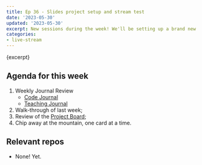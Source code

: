```yaml
---
title: Ep 36 - Slides project setup and stream test
date: '2023-05-30'
updated: '2023-05-30'
excerpt: New sessions during the week! We'll be setting up a brand new SvelteKit project for presentation slides and test the stream setup from a new location. 
categories: 
- live-stream
---
```

{excerpt}

## Agenda for this week
1. Weekly Journal Review
    - [Code Journal](https://acidtone.github.io/code-journal/)
    - [Teaching Journal](https://acidtone.github.io/teaching-journal/)
2. Walk-through of last week;
3. Review of the [Project Board](https://github.com/orgs/browsertherapy/projects/4/);
4. Chip away at the mountain, one card at a time.


## Relevant repos
- None! Yet.
